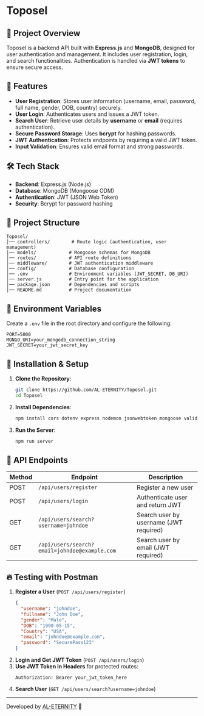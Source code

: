 # Toposel

## 📌 Project Overview
Toposel is a backend API built with **Express.js** and **MongoDB**, designed for user authentication and management. It includes user registration, login, and search functionalities. Authentication is handled via **JWT tokens** to ensure secure access.

## 🚀 Features
- **User Registration**: Stores user information (username, email, password, full name, gender, DOB, country) securely.
- **User Login**: Authenticates users and issues a JWT token.
- **Search User**: Retrieve user details by **username** or **email** (requires authentication).
- **Secure Password Storage**: Uses **bcrypt** for hashing passwords.
- **JWT Authentication**: Protects endpoints by requiring a valid JWT token.
- **Input Validation**: Ensures valid email format and strong passwords.

## 🛠️ Tech Stack
- **Backend**: Express.js (Node.js)
- **Database**: MongoDB (Mongoose ODM)
- **Authentication**: JWT (JSON Web Token)
- **Security**: Bcrypt for password hashing

## 📂 Project Structure
```
Toposel/
│── controllers/        # Route logic (authentication, user management)
│── models/            # Mongoose schemas for MongoDB
│── routes/            # API route definitions
│── middleware/        # JWT authentication middleware
│── config/            # Database configuration
│── .env               # Environment variables (JWT_SECRET, DB_URI)
│── server.js          # Entry point for the application
│── package.json       # Dependencies and scripts
│── README.md          # Project documentation
```

## 🔑 Environment Variables
Create a `.env` file in the root directory and configure the following:
```
PORT=5000
MONGO_URI=your_mongodb_connection_string
JWT_SECRET=your_jwt_secret_key
```

## 📌 Installation & Setup
1. **Clone the Repository**:
   ```sh
   git clone https://github.com/AL-ETERNITY/Toposel.git
   cd Toposel
   ```
2. **Install Dependencies**:
   ```sh
   npm install cors dotenv express nodemon jsonwebtoken mongoose validator bcrypt
   ```
3. **Run the Server**:
   ```sh
   npm run server
   ```

## 📡 API Endpoints
| Method | Endpoint       | Description |
|--------|--------------|-------------|
| POST   | `/api/users/register` | Register a new user |
| POST   | `/api/users/login`    | Authenticate user and return JWT |
| GET    | `/api/users/search?username=johndoe` | Search user by username (JWT required) |
| GET    | `/api/users/search?email=johndoe@example.com` | Search user by email (JWT required) |

## 🔥 Testing with Postman
1. **Register a User** (`POST /api/users/register`)
   ```json
   {
     "username": "johndoe",
     "fullname": "John Doe",
     "gender": "Male",
     "DOB": "1990-05-15",
     "Country": "USA",
     "email": "johndoe@example.com",
     "password": "SecurePass123"
   }
   ```
2. **Login and Get JWT Token** (`POST /api/users/login`)
3. **Use JWT Token in Headers** for protected routes:
   ```
   Authorization: Bearer your_jwt_token_here
   ```
4. **Search User** (`GET /api/users/search?username=johndoe`)

---
Developed by [AL-ETERNITY](siddhantshah469@gmail.com) 🚀

